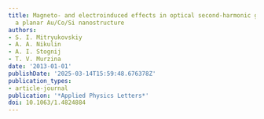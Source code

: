 ```yaml
---
title: Magneto- and electroinduced effects in optical second-harmonic generation from
  a planar Au/Co/Si nanostructure
authors:
- S. I. Mitryukovskiy
- A. A. Nikulin
- A. I. Stognij
- T. V. Murzina
date: '2013-01-01'
publishDate: '2025-03-14T15:59:48.676378Z'
publication_types:
- article-journal
publication: '*Applied Physics Letters*'
doi: 10.1063/1.4824884
---
```


